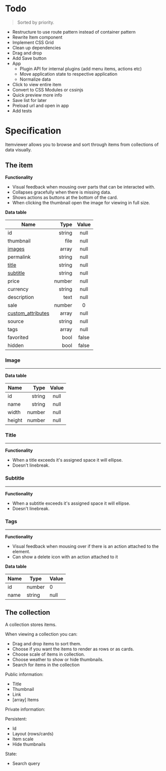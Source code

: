 # Todo

> Sorted by priority.

- Restructure to use route pattern instead of container pattern
- Rewrite Item component
- Implement CSS Grid
- Clean up dependencies
- Drag and drop
- Add Save button
- App
  - Plugin API for internal plugins (add menu items, actions etc)
  - Move application state to respective application
  - Normalize data
- Click to view entire item
- Convert to CSS Modules or cssinjs
- Quick preview more info
- Save list for later
- Preload url and open in app
- Add tests

# Specification

Itemviewer allows you to browse and sort through items from collections of data visually.

## The item

__Functionality__

- Visual feedback when mousing over parts that can be interacted with.
- Collapses gracefully when there is missing data.
- Shows actions as buttons at the bottom of the card.
- When clicking the thumbnail open the image for viewing in full size.

__Data table__

| Name                                    |   Type | Value |
| --------------------------------------- | -----: | :---: |
| id                                      | string | null  |
| thumbnail                               |   file | null  |
| [images](#image)                        |  array | null  |
| permalink                               | string | null  |
| [title](#title)                         | string | null  |
| [subtitle](#subtitle)                   | string | null  |
| price                                   | number | null  |
| currency                                | string | null  |
| description                             |   text | null  |
| sale                                    | number |   0   |
| [custom_attributes](#custom-attributes) |  array | null  |
| source                                  | string | null  |
| tags                                    |  array | null  |
| favorited                               |   bool | false |
| hidden                                  |   bool | false |

### Image
---

__Data table__

| Name   |   Type | Value |
| ------ | -----: | :---: |
| id     | string | null  |
| name   | string | null  |
| width  | number | null  |
| height | number | null  |

### Title
---

__Functionality__

- When a title exceeds it's assigned space it will ellipse.
- Doesn't linebreak.

### Subtitle
---

__Functionality__

- When a subtitle exceeds it's assigned space it will ellipse.
- Doesn't linebreak.

### Tags
---

__Functionality__

- Visual feedback when mousing over if there is an action attached to the element.
- Can show a delete icon with an action attached to it

__Data table__

| Name | Type   | Value |
| ---- | ------ | ----- |
| id   | number | 0     |
| name | string | null  |

## The collection

A collection stores items.

When viewing a collection you can:

- Drag and drop items to sort them.
- Choose if you want the items to render as rows or as cards.
- Choose scale of items in collection.
- Choose weather to show or hide thumbnails.
- Search for items in the collection

Public information:

- Title
- Thumbnail
- Link
- [array] Items

Private information:

Persistent:

- Id
- Layout (rows/cards)
- Item scale
- Hide thumbnails

State:

- Search query